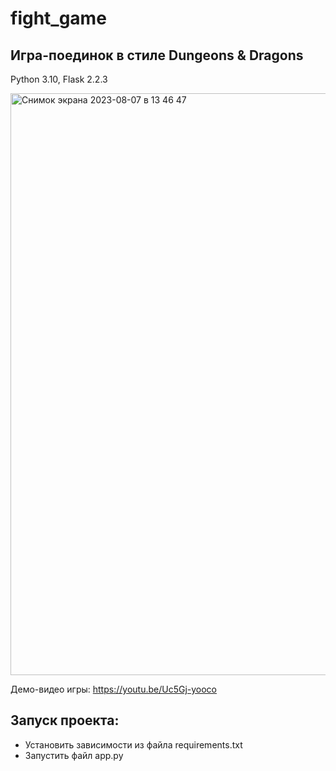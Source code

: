# fight_game
## Игра-поединок в стиле Dungeons & Dragons
Python 3.10, Flask 2.2.3

<img width="931" alt="Снимок экрана 2023-08-07 в 13 46 47" src="https://github.com/tanyayogini/fight_game/assets/109861482/526b357a-0312-4b6d-8990-ce6aea94625f">

Демо-видео игры: https://youtu.be/Uc5Gj-yooco
## Запуск проекта:
* Установить зависимости из файла requirements.txt
* Запустить файл app.py
